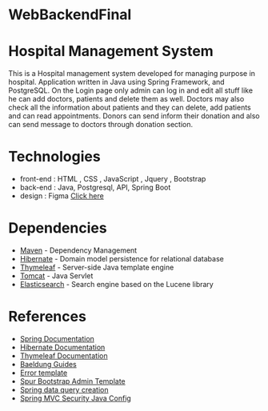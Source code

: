 # WebBackendFinal

# Hospital Management System
This is a Hospital management system developed for managing purpose in hospital. Application written in Java using Spring Framework,  and PostgreSQL. On the Login page only admin can log in and edit all stuff like he can add doctors, patients and delete them as well. Doctors may also check all the information about patients and they can delete, add patients and can read appointments. Donors can send inform their donation and also can send message to doctors through donation section.


# Technologies
+ front-end : HTML , CSS , JavaScript , Jquery , Bootstrap
+ back-end : Java, Postgresql, API, Spring Boot 
+ design : Figma [Click here](https://www.figma.com/file/MMdzHKOti00HLrDWHPWIio/javaProject?node-id=0%3A1)


# Dependencies 
* [Maven](https://maven.apache.org/) - Dependency Management
* [Hibernate](https://hibernate.org/) - Domain model persistence for relational database
* [Thymeleaf](https://www.thymeleaf.org/) - Server-side Java template engine
* [Tomcat](http://tomcat.apache.org/) - Java Servlet
* [Elasticsearch](https://www.elastic.co) - Search engine based on the Lucene library

# References
- [Spring Documentation](https://spring.io/)
- [Hibernate Documentation](https://hibernate.org/orm/documentation/5.4/)
- [Thymeleaf Documentation](https://www.thymeleaf.org/documentation.html)
- [Baeldung Guides](https://www.baeldung.com/)
- [Error template](https://dribbble.com/shots/4330167-404-Page-Lost-In-Space)
- [Spur Bootstrap Admin Template](https://github.com/HackerThemes/spur-template)
- [Spring data query creation](https://docs.spring.io/spring-data/jpa/docs/current/reference/html/#jpa.query-methods.query-creation)
- [Spring MVC Security Java Config](https://docs.spring.io/spring-security/site/docs/current/guides/html5/hellomvc-javaconfig.html)

